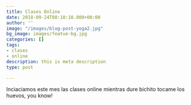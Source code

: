 ```yaml
---
title: Clases Online
date: 2018-09-24T08:10:10.000+00:00
author: ''
image: "/images/blog-post-yoga2.jpg"
bg_image: images/featue-bg.jpg
categories: []
tags:
- clases
- online
description: this is meta description
type: post

---
```

Inciaciamos este mes las clases online mientras dure bichito tocame los huevos, you know!